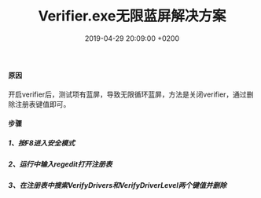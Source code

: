﻿---
layout: post
title:  "Verifier.exe无限蓝屏解决方案"
date:   2019-04-29 20:09:00 +0200
categories: sql server
---
#### 原因  
开启verifier后，测试项有蓝屏，导致无限循环蓝屏，方法是关闭verifier，通过删除注册表键值即可。  
#### 步骤    
##### 1、按F8进入安全模式  
##### 2、运行中输入regedit打开注册表   
##### 3、在注册表中搜索VerifyDrivers和VerifyDriverLevel两个键值并删除
